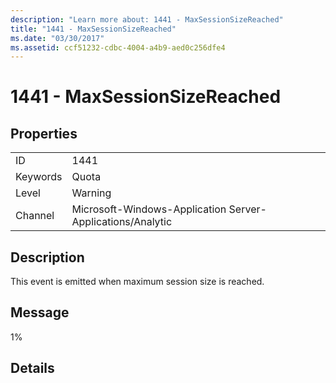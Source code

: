 ```yaml
---
description: "Learn more about: 1441 - MaxSessionSizeReached"
title: "1441 - MaxSessionSizeReached"
ms.date: "03/30/2017"
ms.assetid: ccf51232-cdbc-4004-a4b9-aed0c256dfe4
---
```

# 1441 - MaxSessionSizeReached

## Properties  
  
|||  
|-|-|  
|ID|1441|  
|Keywords|Quota|  
|Level|Warning|  
|Channel|Microsoft-Windows-Application Server-Applications/Analytic|  
  
## Description  

 This event is emitted when maximum session size is reached.  
  
## Message  

 1%  
  
## Details
